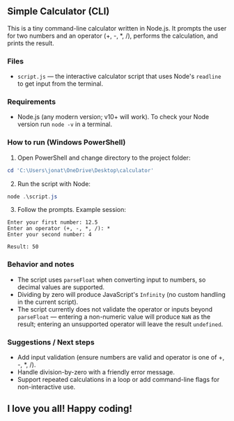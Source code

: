 ## Simple Calculator (CLI)

This is a tiny command-line calculator written in Node.js. It prompts the user for two numbers and an operator (+, -, *, /), performs the calculation, and prints the result.

### Files

- `script.js` — the interactive calculator script that uses Node's `readline` to get input from the terminal.

### Requirements

- Node.js (any modern version; v10+ will work). To check your Node version run `node -v` in a terminal.

### How to run (Windows PowerShell)

1. Open PowerShell and change directory to the project folder:

```powershell
cd 'C:\Users\jonat\OneDrive\Desktop\calculator'
```

2. Run the script with Node:

```powershell
node .\script.js
```

3. Follow the prompts. Example session:

```
Enter your first number: 12.5
Enter an operator (+, -, *, /): *
Enter your second number: 4

Result: 50
```

### Behavior and notes

- The script uses `parseFloat` when converting input to numbers, so decimal values are supported.
- Dividing by zero will produce JavaScript's `Infinity` (no custom handling in the current script).
- The script currently does not validate the operator or inputs beyond `parseFloat` — entering a non-numeric value will produce `NaN` as the result; entering an unsupported operator will leave the result `undefined`.

### Suggestions / Next steps

- Add input validation (ensure numbers are valid and operator is one of +, -, *, /).
- Handle division-by-zero with a friendly error message.
- Support repeated calculations in a loop or add command-line flags for non-interactive use.

## I love you all! Happy coding!
